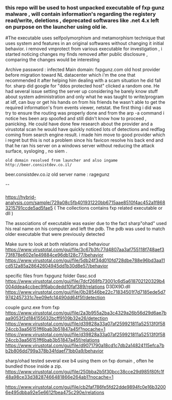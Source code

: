 ### this repo will be used to host unpacked executable of fxp gunz malware , will contain information's regarding the registery read/write, deletions , deprecated softwares like .net 4.x left on purpose on the launcher using old ie.
#The executable uses selfpolymorphism and metamorphism technique that uses system and features in an original softwares without changing it initial behavior.
    i removed vmprotect from various executable for investigation , i started noticing changes my finds removed after public disclosure , comparing the changes would be interesting

Archive password : infected
Main domain: fxpgunz.com
old host provider before migration toward NL datacenter which i'm the one that recommended it after helping him dealing with a scam situation he did fall for.
sharp did google for "ddos protected host" clicked a random one. He had several issue setting the server up considering he barely know stuff about system administration and only what he was taught to write/program at idf, can buy or get his hands on from his friends he wasn't able to get the required information's from events viewer, netstat.
the first thing i did was try to ensure the routing was properly done and from the arp -a command i notice hes been arp spoofed and still didn't know how to proceed , panicking. He could have done few research about the provider and a virustotal scan he would have quickly noticed lots of detections and redflag coming from  search engine result.
i made him move to good provider which i regret but this is not a problem since his favicon resolve his back end and that he ran his server on a windows server without reducing the attack surface, sysloging , no siem .


    old domain resolved from launcher and also ingame http://beer.consistdev.co.il/
beer.consistdev.co.iz
old server name : ragegunz

--
###
https://hybrid-analysis.com/sample/729a08c5fb401931220bb6715aae8510f4ac452a1f8683215791ccde5ad5fae5 ( The collections contains fxp related executable or dll ) 

The  associations of executable was easier due to the fact sharp"ohad" used his real name on  his computer and left the pdb.
The pdb was used to match older executable that were previously detected 

Make sure to look at both relations and behaviour
https://www.virustotal.com/gui/file/3c67b3fc77d4807aa3af755118f748aef373f878e602e1e49884ce96db128c77/behavior
https://www.virustotal.com/gui/file/5db24f34d010fd728dbe788e96bd3aa11cd512a85a28642604945dd1b30d8e57/behavior

specific files from fxpgunz folder
0asc.scd
https://www.virustotal.com/gui/file/7dcf268fb73001c6d5a618702120329b4004ddea4ccbec9f6abcdedd10faf389/relations
D3DX9D.dll
https://www.virustotal.com/gui/file/0b28546be22c71834501f7d7185ede5d79742457331c7ee09efc14490dd64f5f/detection

couple gunz.exe from fxp
https://www.virustotal.com/gui/file/2a3b955a2ba3c4329a26b56d29d6ae7baa9053f2d184155632bcff9109b32e26/detection
https://www.virustotal.com/gui/file/d39828a33a07af259921811a52513f0f5824ccb3aa56151ff6bab3b51847a45f?nocache=1
https://www.virustotal.com/gui/file/d39828a33a07af259921811a52513f0f5824ccb3aa56151ff6bab3b51847a45f/relations
https://www.virustotal.com/gui/file/d9071790a18cd1c7db2a14824115efca7bb2b806dd799a378b34fdaef71bb0a9/behavior

sharp/ohad tested several exe b4 using them on fxp domain , often he bundled those inside a zip.
https://www.virustotal.com/gui/file/250bba2b5f30bcc38cce29d985f80fc1f48a98ce33d38287466481866e264ab1?nocache=1

https://www.virustotal.com/gui/file/cb2faf786fe5fd22dde9894fc0e16b32006e495dbba92e5e6612fbea475c290e/relations



